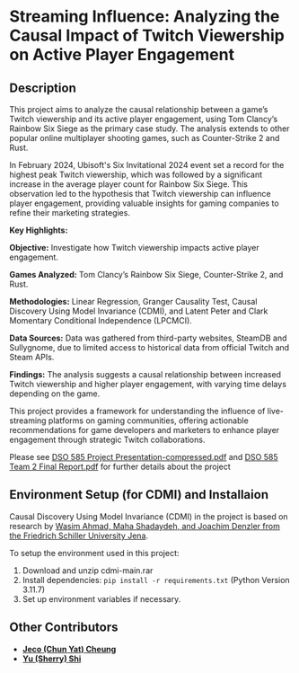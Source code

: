 # Streaming Influence: Analyzing the Causal Impact of Twitch Viewership on Active Player Engagement
## Description
This project aims to analyze the causal relationship between a game’s Twitch viewership and its active player engagement, using Tom Clancy’s Rainbow Six Siege as the primary case study. The analysis extends to other popular online multiplayer shooting games, such as Counter-Strike 2 and Rust.

In February 2024, Ubisoft's Six Invitational 2024 event set a record for the highest peak Twitch viewership, which was followed by a significant increase in the average player count for Rainbow Six Siege. This observation led to the hypothesis that Twitch viewership can influence player engagement, providing valuable insights for gaming companies to refine their marketing strategies.

**Key Highlights:**

**Objective:** Investigate how Twitch viewership impacts active player engagement.

**Games Analyzed:** Tom Clancy’s Rainbow Six Siege, Counter-Strike 2, and Rust.

**Methodologies:** Linear Regression, Granger Causality Test, Causal Discovery Using Model Invariance (CDMI), and Latent Peter and Clark Momentary Conditional Independence (LPCMCI).

**Data Sources:** Data was gathered from third-party websites, SteamDB and Sullygnome, due to limited access to historical data from official Twitch and Steam APIs.

**Findings:** The analysis suggests a causal relationship between increased Twitch viewership and higher player engagement, with varying time delays depending on the game.

This project provides a framework for understanding the influence of live-streaming platforms on gaming communities, offering actionable recommendations for game developers and marketers to enhance player engagement through strategic Twitch collaborations.

Please see [DSO 585 Project Presentation-compressed.pdf](https://github.com/sputnik-h/Twitch-x-Steam/blob/main/DSO%20585%20Project%20Presentation-compressed.pdf) and [DSO 585 Team 2 Final Report.pdf](https://github.com/sputnik-h/Twitch-x-Steam/blob/main/DSO%20585%20Team%202%20Final%20Report.pdf) for further details about the project

## Environment Setup (for CDMI) and Installaion 

Causal Discovery Using Model Invariance (CDMI) in the project is based on research by [Wasim Ahmad, Maha Shadaydeh, and Joachim Denzler from the Friedrich Schiller University Jena](https://arxiv.org/pdf/2207.04055).

To setup the environment used in this project:

1. Download and unzip cdmi-main.rar
2. Install dependencies: `pip install -r requirements.txt` (Python Version 3.11.7)
3. Set up environment variables if necessary.

## Other Contributors

- **[Jeco (Chun Yat) Cheung](https://www.linkedin.com/in/jecocheung/)** 
- **[Yu (Sherry) Shi](https://www.linkedin.com/in/sherryshi91/)** 
